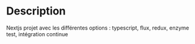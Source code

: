 # Description
Nextjs projet avec les différentes options : typescript, flux, redux, enzyme test, intégration continue
